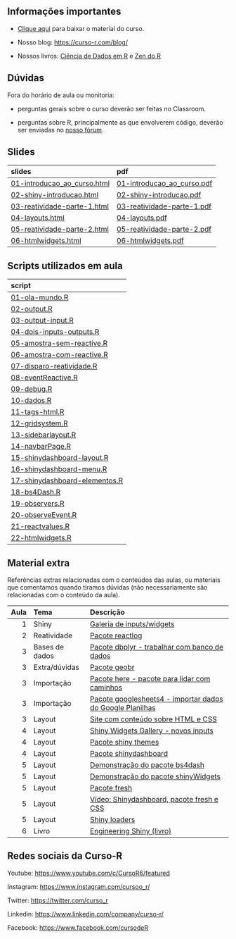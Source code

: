 
<!-- README.md is generated from README.Rmd. Please edit that file -->

## Informações importantes

-   [Clique
    aqui](https://github.com/curso-r/main-dashboards/raw/master/material_do_curso.zip)
    para baixar o material do curso.

-   Nosso blog: <https://curso-r.com/blog/>

-   Nossos livros: [Ciência de Dados em R](https://livro.curso-r.com/) e
    [Zen do R](https://curso-r.github.io/zen-do-r/)

## Dúvidas

Fora do horário de aula ou monitoria:

-   perguntas gerais sobre o curso deverão ser feitas no Classroom.

-   perguntas sobre R, principalmente as que envolverem código, deverão
    ser enviadas no [nosso fórum](https://discourse.curso-r.com/).

## Slides

| slides                                                                                                      | pdf                                                                                                       |
|:------------------------------------------------------------------------------------------------------------|:----------------------------------------------------------------------------------------------------------|
| [01-introducao_ao_curso.html](https://curso-r.github.io/main-dashboards/slides/01-introducao_ao_curso.html) | [01-introducao_ao_curso.pdf](https://curso-r.github.io/main-dashboards/slides/01-introducao_ao_curso.pdf) |
| [02-shiny-introducao.html](https://curso-r.github.io/main-dashboards/slides/02-shiny-introducao.html)       | [02-shiny-introducao.pdf](https://curso-r.github.io/main-dashboards/slides/02-shiny-introducao.pdf)       |
| [03-reatividade-parte-1.html](https://curso-r.github.io/main-dashboards/slides/03-reatividade-parte-1.html) | [03-reatividade-parte-1.pdf](https://curso-r.github.io/main-dashboards/slides/03-reatividade-parte-1.pdf) |
| [04-layouts.html](https://curso-r.github.io/main-dashboards/slides/04-layouts.html)                         | [04-layouts.pdf](https://curso-r.github.io/main-dashboards/slides/04-layouts.pdf)                         |
| [05-reatividade-parte-2.html](https://curso-r.github.io/main-dashboards/slides/05-reatividade-parte-2.html) | [05-reatividade-parte-2.pdf](https://curso-r.github.io/main-dashboards/slides/05-reatividade-parte-2.pdf) |
| [06-htmlwidgets.html](https://curso-r.github.io/main-dashboards/slides/06-htmlwidgets.html)                 | [06-htmlwidgets.pdf](https://curso-r.github.io/main-dashboards/slides/06-htmlwidgets.pdf)                 |

## Scripts utilizados em aula

| script                                                                                                                                   |
|:-----------------------------------------------------------------------------------------------------------------------------------------|
| [01-ola-mundo.R](https://raw.githubusercontent.com/curso-r/202207-dashboards/main/pratica//01-ola-mundo.R)                               |
| [02-output.R](https://raw.githubusercontent.com/curso-r/202207-dashboards/main/pratica//02-output.R)                                     |
| [03-output-input.R](https://raw.githubusercontent.com/curso-r/202207-dashboards/main/pratica//03-output-input.R)                         |
| [04-dois-inputs-outputs.R](https://raw.githubusercontent.com/curso-r/202207-dashboards/main/pratica//04-dois-inputs-outputs.R)           |
| [05-amostra-sem-reactive.R](https://raw.githubusercontent.com/curso-r/202207-dashboards/main/pratica//05-amostra-sem-reactive.R)         |
| [06-amostra-com-reactive.R](https://raw.githubusercontent.com/curso-r/202207-dashboards/main/pratica//06-amostra-com-reactive.R)         |
| [07-disparo-reatividade.R](https://raw.githubusercontent.com/curso-r/202207-dashboards/main/pratica//07-disparo-reatividade.R)           |
| [08-eventReactive.R](https://raw.githubusercontent.com/curso-r/202207-dashboards/main/pratica//08-eventReactive.R)                       |
| [09-debug.R](https://raw.githubusercontent.com/curso-r/202207-dashboards/main/pratica//09-debug.R)                                       |
| [10-dados.R](https://raw.githubusercontent.com/curso-r/202207-dashboards/main/pratica//10-dados.R)                                       |
| [11-tags-html.R](https://raw.githubusercontent.com/curso-r/202207-dashboards/main/pratica//11-tags-html.R)                               |
| [12-gridsystem.R](https://raw.githubusercontent.com/curso-r/202207-dashboards/main/pratica//12-gridsystem.R)                             |
| [13-sidebarlayout.R](https://raw.githubusercontent.com/curso-r/202207-dashboards/main/pratica//13-sidebarlayout.R)                       |
| [14-navbarPage.R](https://raw.githubusercontent.com/curso-r/202207-dashboards/main/pratica//14-navbarPage.R)                             |
| [15-shinydashboard-layout.R](https://raw.githubusercontent.com/curso-r/202207-dashboards/main/pratica//15-shinydashboard-layout.R)       |
| [16-shinydashboard-menu.R](https://raw.githubusercontent.com/curso-r/202207-dashboards/main/pratica//16-shinydashboard-menu.R)           |
| [17-shinydashboard-elementos.R](https://raw.githubusercontent.com/curso-r/202207-dashboards/main/pratica//17-shinydashboard-elementos.R) |
| [18-bs4Dash.R](https://raw.githubusercontent.com/curso-r/202207-dashboards/main/pratica//18-bs4Dash.R)                                   |
| [19-observers.R](https://raw.githubusercontent.com/curso-r/202207-dashboards/main/pratica//19-observers.R)                               |
| [20-observeEvent.R](https://raw.githubusercontent.com/curso-r/202207-dashboards/main/pratica//20-observeEvent.R)                         |
| [21-reactvalues.R](https://raw.githubusercontent.com/curso-r/202207-dashboards/main/pratica//21-reactvalues.R)                           |
| [22-htmlwidgets.R](https://raw.githubusercontent.com/curso-r/202207-dashboards/main/pratica//22-htmlwidgets.R)                           |

## Material extra

Referências extras relacionadas com o conteúdos das aulas, ou materiais
que comentamos quando tiramos dúvidas (não necessariamente são
relacionadas com o conteúdo da aula).

| Aula | Tema           | Descrição                                                                                                             |
|-----:|:---------------|:----------------------------------------------------------------------------------------------------------------------|
|    1 | Shiny          | [Galeria de inputs/widgets](https://shiny.rstudio.com/gallery/widget-gallery.html)                                    |
|    2 | Reatividade    | [Pacote reactlog](https://rstudio.github.io/reactlog/)                                                                |
|    3 | Bases de dados | [Pacote dbplyr - trabalhar com banco de dados](https://dbplyr.tidyverse.org/)                                         |
|    3 | Extra/dúvidas  | [Pacote geobr](https://github.com/ipeaGIT/geobr)                                                                      |
|    3 | Importação     | [Pacote here - pacote para lidar com caminhos](https://here.r-lib.org/)                                               |
|    3 | Importação     | [Pacote googlesheets4 - importar dados do Google Planilhas](https://blog.curso-r.com/posts/2022-03-08-googlesheets4/) |
|    3 | Layout         | [Site com conteúdo sobre HTML e CSS](https://www.w3schools.com/)                                                      |
|    4 | Layout         | [Shiny Widgets Gallery - novos inputs](http://shinyapps.dreamrs.fr/shinyWidgets/)                                     |
|    4 | Layout         | [Pacote shiny themes](https://rstudio.github.io/shinythemes/)                                                         |
|    4 | Layout         | [Pacote shinydashboard](https://rstudio.github.io/shinydashboard/)                                                    |
|    5 | Layout         | [Demonstração do pacote bs4dash](https://dgranjon.shinyapps.io/bs4DashDemo/)                                          |
|    5 | Layout         | [Demonstração do pacote shinyWidgets](http://shinyapps.dreamrs.fr/shinyWidgets/)                                      |
|    5 | Layout         | [Pacote fresh](https://dreamrs.github.io/fresh/)                                                                      |
|    5 | Layout         | [Vídeo: Shinydashboard, pacote fresh e CSS](https://www.youtube.com/watch?v=s9GKim52E4k)                              |
|    5 | Layout         | [Shiny loaders](https://github.com/daattali/shinycssloaders)                                                          |
|    6 | Livro          | [Engineering Shiny (livro)](https://engineering-shiny.org/)                                                           |

## Redes sociais da Curso-R

Youtube: <https://www.youtube.com/c/CursoR6/featured>

Instagram: <https://www.instagram.com/cursoo_r/>

Twitter: <https://twitter.com/curso_r>

Linkedin: <https://www.linkedin.com/company/curso-r/>

Facebook: <https://www.facebook.com/cursodeR>
